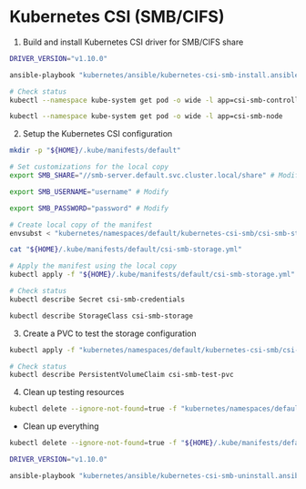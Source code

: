 # Kubernetes CSI (SMB/CIFS)

1. Build and install Kubernetes CSI driver for SMB/CIFS share

```sh
DRIVER_VERSION="v1.10.0"

ansible-playbook "kubernetes/ansible/kubernetes-csi-smb-install.ansible.yml" --extra-vars="driver_version=${DRIVER_VERSION}"

# Check status
kubectl --namespace kube-system get pod -o wide -l app=csi-smb-controller

kubectl --namespace kube-system get pod -o wide -l app=csi-smb-node
```

2. Setup the Kubernetes CSI configuration

```sh
mkdir -p "${HOME}/.kube/manifests/default"

# Set customizations for the local copy
export SMB_SHARE="//smb-server.default.svc.cluster.local/share" # Modify

export SMB_USERNAME="username" # Modify

export SMB_PASSWORD="password" # Modify

# Create local copy of the manifest
envsubst < "kubernetes/namespaces/default/kubernetes-csi-smb/csi-smb-storage.yml" > "${HOME}/.kube/manifests/default/csi-smb-storage.yml"

cat "${HOME}/.kube/manifests/default/csi-smb-storage.yml"

# Apply the manifest using the local copy
kubectl apply -f "${HOME}/.kube/manifests/default/csi-smb-storage.yml"

# Check status
kubectl describe Secret csi-smb-credentials

kubectl describe StorageClass csi-smb-storage
```

3. Create a PVC to test the storage configuration

```sh
kubectl apply -f "kubernetes/namespaces/default/kubernetes-csi-smb/csi-smb-test-pvc.yml"

# Check status
kubectl describe PersistentVolumeClaim csi-smb-test-pvc
```

4. Clean up testing resources

```sh
kubectl delete --ignore-not-found=true -f "kubernetes/namespaces/default/kubernetes-csi-smb/csi-smb-test-pvc.yml"
```

* Clean up everything

```sh
kubectl delete --ignore-not-found=true -f "${HOME}/.kube/manifests/default/csi-smb-storage.yml"

DRIVER_VERSION="v1.10.0"

ansible-playbook "kubernetes/ansible/kubernetes-csi-smb-uninstall.ansible.yml" --extra-vars="driver_version=${DRIVER_VERSION}"
```
